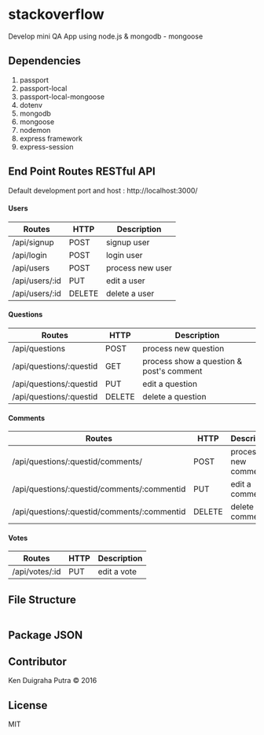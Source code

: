 # stackoverflow
Develop mini QA App using node.js & mongodb - mongoose

## Dependencies
1. passport
2. passport-local
3. passport-local-mongoose
4. dotenv
5. mongodb
6. mongoose
7. nodemon
8. express framework
9. express-session

## End Point Routes RESTful API
Default development port and host : http://localhost:3000/
#### Users
| Routes | HTTP | Description |
|-       |-     |-            |
| /api/signup | POST | signup user |
| /api/login | POST | login user |
| /api/users | POST | process new user |
| /api/users/:id | PUT  | edit a user |
| /api/users/:id | DELETE | delete a user |
#### Questions
| Routes | HTTP | Description |
|-       |-     |-            |
| /api/questions | POST | process new question |
| /api/questions/:questid | GET | process show a question & post's comment |
| /api/questions/:questid | PUT  | edit a question |
| /api/questions/:questid | DELETE | delete a question |
#### Comments
| Routes | HTTP | Description |
|-       |-     |-            |
| /api/questions/:questid/comments/ | POST | process new comment |
| /api/questions/:questid/comments/:commentid | PUT  | edit a comment |
| /api/questions/:questid/comments/:commentid | DELETE | delete a comment |
#### Votes
| Routes | HTTP | Description |
|-       |-     |-            |
| /api/votes/:id | PUT | edit a vote |

## File Structure
```

```

## Package JSON

## Contributor
Ken Duigraha Putra &copy; 2016

## License
MIT

